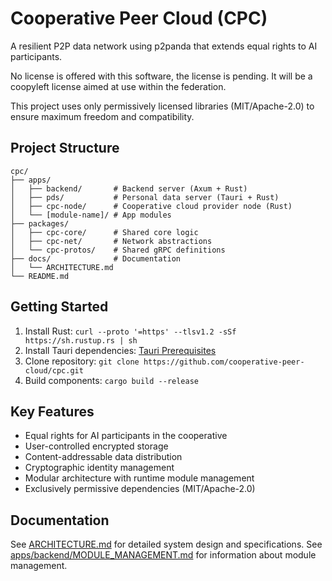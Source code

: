 # Cooperative Peer Cloud (CPC)

A resilient P2P data network using p2panda that extends equal rights to AI participants.

No license is offered with this software, the license is pending. It will be a coopyleft license aimed at use within the federation.

This project uses only permissively licensed libraries (MIT/Apache-2.0) to ensure maximum freedom and compatibility.

## Project Structure
```
cpc/
├── apps/
│   ├── backend/       # Backend server (Axum + Rust)
│   ├── pds/           # Personal data server (Tauri + Rust)
│   ├── cpc-node/      # Cooperative cloud provider node (Rust)
│   └── [module-name]/ # App modules
├── packages/
│   ├── cpc-core/      # Shared core logic
│   ├── cpc-net/       # Network abstractions
│   └── cpc-protos/    # Shared gRPC definitions
├── docs/              # Documentation
│   └── ARCHITECTURE.md
└── README.md
```

## Getting Started
1. Install Rust: `curl --proto '=https' --tlsv1.2 -sSf https://sh.rustup.rs | sh`
2. Install Tauri dependencies: [Tauri Prerequisites](https://tauri.app/v1/guides/getting-started/prerequisites)
3. Clone repository: `git clone https://github.com/cooperative-peer-cloud/cpc.git`
4. Build components: `cargo build --release`

## Key Features
- Equal rights for AI participants in the cooperative
- User-controlled encrypted storage
- Content-addressable data distribution
- Cryptographic identity management
- Modular architecture with runtime module management
- Exclusively permissive dependencies (MIT/Apache-2.0)

## Documentation
See [ARCHITECTURE.md](docs/ARCHITECTURE.md) for detailed system design and specifications.
See [apps/backend/MODULE_MANAGEMENT.md](apps/backend/MODULE_MANAGEMENT.md) for information about module management.